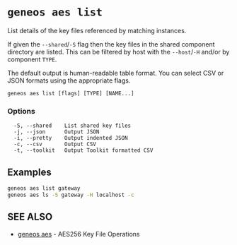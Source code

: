 # `geneos aes list`

List details of the key files referenced by matching instances.

If given the `--shared`/`-S` flag then the key files in the shared component directory are listed. This can be filtered by host with the `--host`/`-H` and/or by component `TYPE`.

The default output is human-readable table format. You can select CSV or JSON formats using the appropriate flags.

```text
geneos aes list [flags] [TYPE] [NAME...]
```

### Options

```text
  -S, --shared    List shared key files
  -j, --json      Output JSON
  -i, --pretty    Output indented JSON
  -c, --csv       Output CSV
  -t, --toolkit   Output Toolkit formatted CSV
```

## Examples

```bash
geneos aes list gateway
geneos aes ls -S gateway -H localhost -c

```

## SEE ALSO

* [geneos aes](geneos_aes.md)	 - AES256 Key File Operations
